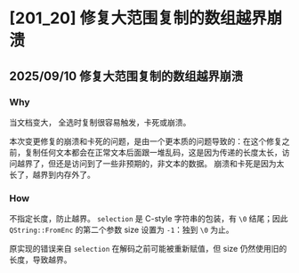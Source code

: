 # [201_20] 修复大范围复制的数组越界崩溃

## 2025/09/10 修复大范围复制的数组越界崩溃

### Why

当文档变大，<Ctrl-a> 全选时复制很容易触发，卡死或崩溃。

本次变更修复的崩溃和卡死的问题，是由一个更本质的问题导致的：在这个修复之前，复制任何文本都会在正常文本后面跟一堆乱码，这是因为传递的长度太长，访问越界了，但还是访问到了一些非预期的，非文本的数据。
崩溃和卡死是因为太长了，越界到内存外了。

### How

不指定长度，防止越界。
`selection` 是 C-style 字符串的包装，有 `\0` 结尾；因此 `QString::FromEnc` 的第二个参数 size 设置为 `-1`：独到 `\0` 为止。

原实现的错误来自 `selection` 在解码之前可能被重新赋值，但 size 仍然使用旧的长度，导致越界。

